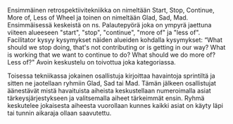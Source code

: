 Ensimmäinen retrospektiivitekniikka on nimeltään Start, Stop, Continue, More of, Less of Wheel ja toinen on nimeltään Glad, Sad, Mad. Ensimmäisessä keskeistä on ns. Palautepyörä joka on ympyrä jaettuna viiteen alueeseen "start", "stop", "continue", "more of"  ja "less of". Facilitator kysyy kysymykset näiden alueiden kohdalla kysymykset: “What should we stop doing, that's not contributing or is getting in our way? What is working that we want to continue to do? What should we do more of? Less of?" Avoin keskustelu on toivottua joka kategoriassa.

Toisessa tekniikassa jokainen osallistuja kirjoittaa havaintoja sprintiltä ja sitten ne jaotellaan ryhmiin Glad, Sad tai Mad. Tämän jälkeen osallistujat äänestävät mistä havaituista aiheista keskustellaan numeroimalla asiat tärkeysjärjestykseen ja valitsemalla aiheet tärkeimmät ensin. Ryhmä keskutelee jokaisesta aiheesta vuorollaan kunnes kaikki asiat on käyty läpi tai tunnin aikaraja ollaan saavutettu.

